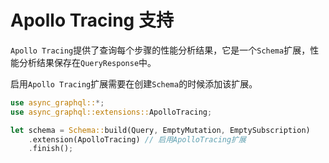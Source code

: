 # Apollo Tracing 支持

`Apollo Tracing`提供了查询每个步骤的性能分析结果，它是一个`Schema`扩展，性能分析结果保存在`QueryResponse`中。

启用`Apollo Tracing`扩展需要在创建`Schema`的时候添加该扩展。

```rust
use async_graphql::*;
use async_graphql::extensions::ApolloTracing;

let schema = Schema::build(Query, EmptyMutation, EmptySubscription)
    .extension(ApolloTracing) // 启用ApolloTracing扩展
    .finish();

```

